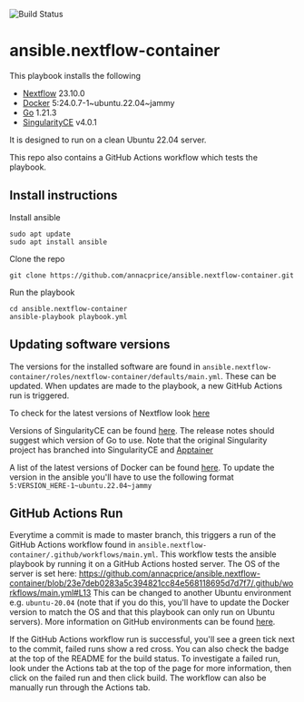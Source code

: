 ![Build Status](https://github.com/annacprice/ansible.nextflow-container/workflows/ansible-ci/badge.svg)
# ansible.nextflow-container

This playbook installs the following
* [Nextflow](https://www.nextflow.io) 23.10.0
* [Docker](https://www.docker.com) 5:24.0.7-1~ubuntu.22.04~jammy
* [Go](https://go.dev) 1.21.3
* [SingularityCE](https://sylabs.io/singularity) v4.0.1

It is designed to run on a clean Ubuntu 22.04 server.

This repo also contains a GitHub Actions workflow which tests the playbook.

## Install instructions
Install ansible
```
sudo apt update
sudo apt install ansible
```

Clone the repo
```
git clone https://github.com/annacprice/ansible.nextflow-container.git
```
Run the playbook
```
cd ansible.nextflow-container 
ansible-playbook playbook.yml
```

## Updating software versions
The versions for the installed software are found in `ansible.nextflow-container/roles/nextflow-container/defaults/main.yml`. 
These can be updated. When updates are made to the playbook, a new GitHub Actions run is triggered.

To check for the latest versions of Nextflow look [here](https://github.com/nextflow-io/nextflow/releases)

Versions of SingularityCE can be found [here](https://github.com/sylabs/singularity/releases). 
The release notes should suggest which version of Go to use.
Note that the original Singularity project has branched into SingularityCE and [Apptainer](https://github.com/apptainer/apptainer)

A list of the latest versions of Docker can be found [here](https://docs.docker.com/engine/release-notes/). 
To update the version in the ansible you'll have to use the following format `5:VERSION_HERE-1~ubuntu.22.04~jammy`


## GitHub Actions Run
Everytime a commit is made to master branch, this triggers a run of the GitHub Actions workflow found in 
`ansible.nextflow-container/.github/workflows/main.yml`. 
This workflow tests the ansible playbook by running it on a GitHub Actions hosted server. The OS of the server is set here:
https://github.com/annacprice/ansible.nextflow-container/blob/23e7deb0283a5c394821cc84e568118695d7d7f7/.github/workflows/main.yml#L13
This can be changed to another Ubuntu environment e.g. `ubuntu-20.04` (note that if you do this, you'll have to update the Docker version to match the OS
and that this playbook can only run on Ubuntu servers). 
More information on GitHub environments can be found [here](https://github.com/actions/virtual-environments).

If the GitHub Actions workflow run is successful, you'll see a green tick next to the commit, failed runs show a red cross.
You can also check the badge at the top of the README for the build status.
To investigate a failed run, look under the Actions tab at the top of the page for more information, 
then click on the failed run and then click build.
The workflow can also be manually run through the Actions tab.
